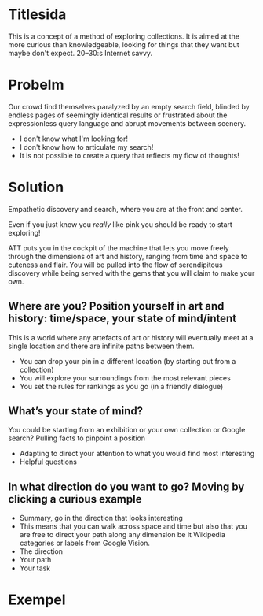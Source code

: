 # Titlesida
This is a concept of a method of exploring collections. It is aimed at the more curious than knowledgeable, looking for things that they want but maybe don't expect. 20–30:s Internet savvy.

# Probelm
Our crowd find themselves paralyzed by an empty search field, blinded by endless pages of seemingly identical results or frustrated about the expressionless query language and abrupt movements between scenery.

* I don't know what I'm looking for!
* I don't know how to articulate my search!
* It is not possible to create a query that reflects my flow of thoughts!

# Solution
Empathetic discovery and search, where you are at the front and center. 

Even if you just know you *really* like pink you should be ready to start exploring!

ATT puts you in the cockpit of the machine that lets you move freely through the dimensions of art and history, ranging from time and space to cuteness and flair. You will be pulled into the flow of serendipitous discovery while being served with the gems that you will claim to make your own.

## Where are you? Position yourself in art and history: time/space, your state of mind/intent
This is a world where any artefacts of art or history will eventually meet at a single location and there are infinite paths between them. 

* You can drop your pin in a different location (by starting out from a collection)
* You will explore your surroundings from the most relevant pieces
* You set the rules for rankings as you go (in a friendly dialogue)

## What’s your state of mind? 
You could be starting from an exhibition or your own collection or Google search? Pulling facts to pinpoint a position 

* Adapting to direct your attention to what you would find most interesting 
* Helpful questions
	
## In what direction do you want to go? Moving by clicking a curious example

* Summary, go in the direction that looks interesting
* This means that you can walk across space and time but also that you are free to direct your path along any dimension be it Wikipedia categories or labels from Google Vision.
* The direction
* Your path
* Your task


# Exempel

